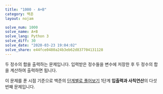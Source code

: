 ```yaml
---
title: "1000 - A+B"
category: 백준
layout: nojam

solve_num: 1000
solve_name: A+B
solve_lang: Python 3
solve_diff: 30
solve_date: "2020-03-23 19:04:02"
solve_share: e44fce0480a24b3eb62d837704131128
---
```


두 정수의 합을 출력하는 문제입니다. 입력받은 정수들을 변수에 저장한 후 두 정수의 합을 계산하여 출력하면 됩니다.

이 문제를 푼 시점 기준으로 백준의 [단계별로 풀어보기](http://noj.am/p/s) 1단계 **입출력과 사칙연산**의 다섯 번째 문제입니다.
